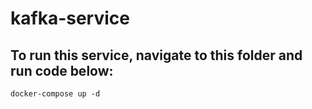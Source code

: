 # kafka-service
## To run this service, navigate to this folder and run code below:
```
docker-compose up -d
```
